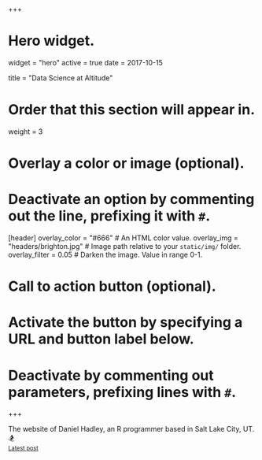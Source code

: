 +++
# Hero widget.
widget = "hero"
active = true
date = 2017-10-15

title = "Data Science at Altitude"

# Order that this section will appear in.
weight = 3

# Overlay a color or image (optional).
#   Deactivate an option by commenting out the line, prefixing it with `#`.
[header]
  overlay_color = "#666"  # An HTML color value.
  overlay_img = "headers/brighton.jpg"  # Image path relative to your `static/img/` folder.
  overlay_filter = 0.05  # Darken the image. Value in range 0-1.

# Call to action button (optional).
#   Activate the button by specifying a URL and button label below.
#   Deactivate by commenting out parameters, prefixing lines with `#`.

+++

The website of Daniel Hadley, an R programmer based in Salt Lake City, UT.  :snowboarder:
<br>
<small><a id="blog" href="https://danielphadley.com/#posts">Latest post</a></small>
<br><br>
<br><br>
<br><br>